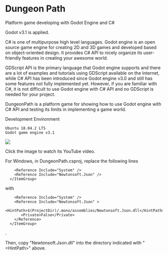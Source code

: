 # Dungeon Path
Platform game developing with Godot Engine and C# 

Godot v3.1 is applied.

C# is one of multipurpose high level languages. Godot engine is an open source game engine for creating 2D and 3D games and developed based on object-oriented design. It provides C# API to nicely organize its user-friendly features in creating your awesome world.

GDScript API is the primary language that Godot engine supports and there are a lot of examples and tutorials using GDScript available on the Internet, while C# API has been introduced since Godot engine v3.0 and still has some features not fully implemented yet. However, if you are familiar with C#, it is not difficult to use Godot engine with C# API and no GDScript is needed for your project.

DungeonPath is a platform game for showing how to use Godot engine with C# API and testing its limits in implementing a game world.

Development Environment

	Ubuntu 18.04.2 LTS
	Godot game engine v3.1

[![](https://github.com/inthelamp/dungeonpath/blob/master/screenshot.png)](https://www.youtube.com/watch?v=uri3mZ_ihxI)

Click the image to watch its YouTube video.

For Windows, in DungeonPath.csproj, replace the following lines
```
    <Reference Include="System" />
    <Reference Include="Newtonsoft.Json" />
  </ItemGroup>
```
with
```
    <Reference Include="System" />
    <Reference Include="Newtonsoft.Json" >
       <HintPath>$(ProjectDir)/.mono/assemblies/Newtonsoft.Json.dll</HintPath>
       <Private>False</Private>
    </Reference>   
  </ItemGroup>
```
.<br />

Then, copy "Newtonsoft.Json.dll" into the directory indicated with "\<HintPath\>" above.
